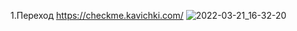 1.Переход https://checkme.kavichki.com/
![2022-03-21_16-32-20](https://user-images.githubusercontent.com/102034855/159272701-4dc0f166-3b70-41b1-b7fc-c3295f87c921.jpg)
